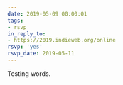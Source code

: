 ```yaml
---
date: 2019-05-09 00:00:01
tags:
- rsvp
in_reply_to:
- https://2019.indieweb.org/online
rsvp: 'yes'
rsvp_date: 2019-05-11
---
```


Testing words.
